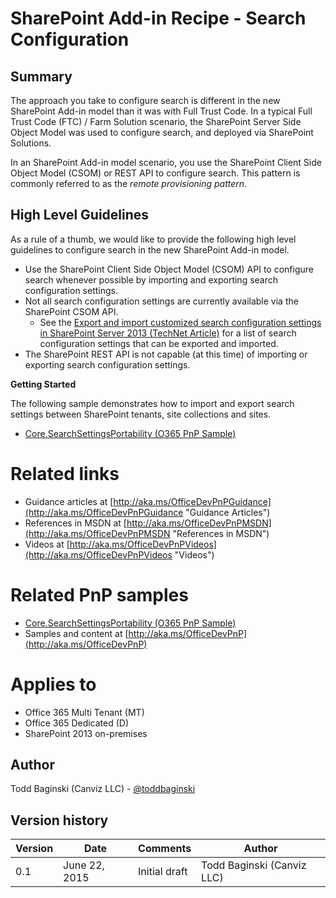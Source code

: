 SharePoint Add-in Recipe - Search Configuration
===============================================

Summary
-------

The approach you take to configure search is different in the new SharePoint Add-in model than it was with Full Trust Code.  In a typical Full Trust Code (FTC) / Farm Solution scenario, the SharePoint Server Side Object Model was used to configure search, and deployed via SharePoint Solutions.

In an SharePoint Add-in model scenario, you use the SharePoint Client Side Object Model (CSOM) or REST API to configure search. This pattern is commonly referred to as the *remote provisioning pattern*.

High Level Guidelines
---------------------

As a rule of a thumb, we would like to provide the following high level guidelines to configure search in the new SharePoint Add-in model.

- Use the SharePoint Client Side Object Model (CSOM) API to configure search whenever possible by importing and exporting search configuration settings.
- Not all search configuration settings are currently available via the SharePoint CSOM API.
	+ See the [Export and import customized search configuration settings in SharePoint Server 2013 (TechNet Article)](https://technet.microsoft.com/en-us/library/jj871675.aspx#BKMK_2) for a list of search configuration settings that can be exported and imported.
- The SharePoint REST API is not capable (at this time) of importing or exporting search configuration settings.

**Getting Started**

The following sample demonstrates how to import and export search settings between SharePoint tenants, site collections and sites.

- [Core.SearchSettingsPortability (O365 PnP Sample)](https://github.com/OfficeDev/PnP/tree/master/Samples/Core.SearchSettingsPortability)

Related links
=============

- Guidance articles at [http://aka.ms/OfficeDevPnPGuidance](http://aka.ms/OfficeDevPnPGuidance "Guidance Articles")
- References in MSDN at [http://aka.ms/OfficeDevPnPMSDN](http://aka.ms/OfficeDevPnPMSDN "References in MSDN")
- Videos at [http://aka.ms/OfficeDevPnPVideos](http://aka.ms/OfficeDevPnPVideos "Videos")

Related PnP samples
===================

- [Core.SearchSettingsPortability (O365 PnP Sample)](https://github.com/OfficeDev/PnP/tree/master/Samples/Core.SearchSettingsPortability)
- Samples and content at [http://aka.ms/OfficeDevPnP](http://aka.ms/OfficeDevPnP)

Applies to
==========
- Office 365 Multi Tenant (MT)
- Office 365 Dedicated (D)
- SharePoint 2013 on-premises

Author
------
Todd Baginski (Canviz LLC) - [@toddbaginski](https://twitter.com/toddbaginski)

Version history
---------------
Version  | Date | Comments | Author
---------| -----| ---------| ------
0.1  | June 22, 2015 | Initial draft | Todd Baginski (Canviz LLC)
